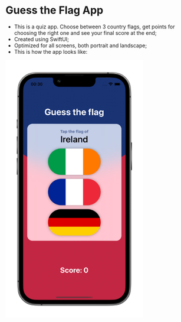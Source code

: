 # Guess the Flag App

- This is a quiz app. Choose between 3 country flags, get points for choosing the right one and see your final score at the end;
- Created using SwiftUI;
- Optimized for all screens, both portrait and landscape;
- This is how the app looks like:

<img src="https://github.com/hugosilvag6/SWIFT-guessTheFlag/blob/main/GuessTheFlag/Assets.xcassets/screenshot.imageset/screenshot.png" width="373">
